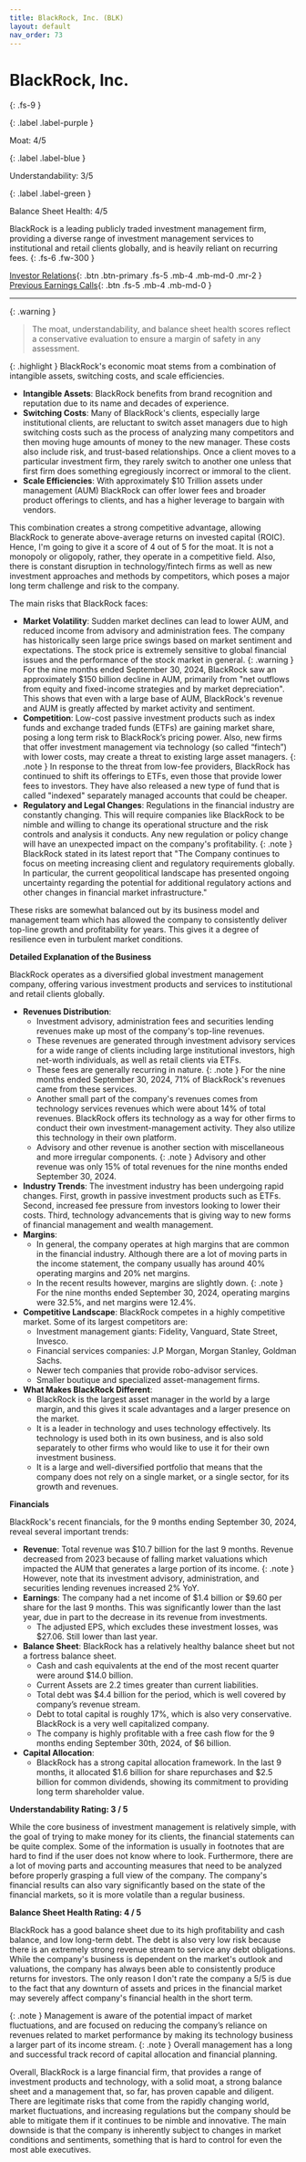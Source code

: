 ```yaml
---
title: BlackRock, Inc. (BLK)
layout: default
nav_order: 73
---
```


# BlackRock, Inc.
{: .fs-9 }

{: .label .label-purple }

Moat: 4/5

{: .label .label-blue }

Understandability: 3/5

{: .label .label-green }

Balance Sheet Health: 4/5

BlackRock is a leading publicly traded investment management firm, providing a diverse range of investment management services to institutional and retail clients globally, and is heavily reliant on recurring fees.
{: .fs-6 .fw-300 }

[Investor Relations](https://www.google.com/search?q=BLK+investor+relations){: .btn .btn-primary .fs-5 .mb-4 .mb-md-0 .mr-2 }
[Previous Earnings Calls](https://discountingcashflows.com/company/BLK/transcripts/){: .btn .fs-5 .mb-4 .mb-md-0 }

---

{: .warning }
>The moat, understandability, and balance sheet health scores reflect a conservative evaluation to ensure a margin of safety in any assessment.



{: .highlight }
BlackRock's economic moat stems from a combination of intangible assets, switching costs, and scale efficiencies.

*   **Intangible Assets**: BlackRock benefits from brand recognition and reputation due to its name and decades of experience.
*   **Switching Costs**: Many of BlackRock's clients, especially large institutional clients, are reluctant to switch asset managers due to high switching costs such as the process of analyzing many competitors and then moving huge amounts of money to the new manager. These costs also include risk, and trust-based relationships. Once a client moves to a particular investment firm, they rarely switch to another one unless that first firm does something egregiously incorrect or immoral to the client.
*   **Scale Efficiencies**: With approximately $10 Trillion assets under management (AUM) BlackRock can offer lower fees and broader product offerings to clients, and has a higher leverage to bargain with vendors.

This combination creates a strong competitive advantage, allowing BlackRock to generate above-average returns on invested capital (ROIC). Hence, I'm going to give it a score of 4 out of 5 for the moat. It is not a monopoly or oligopoly, rather, they operate in a competitive field. Also, there is constant disruption in technology/fintech firms as well as new investment approaches and methods by competitors, which poses a major long term challenge and risk to the company.

The main risks that BlackRock faces:

*   **Market Volatility**: Sudden market declines can lead to lower AUM, and reduced income from advisory and administration fees. The company has historically seen large price swings based on market sentiment and expectations. The stock price is extremely sensitive to global financial issues and the performance of the stock market in general.
{: .warning }
For the nine months ended September 30, 2024, BlackRock saw an approximately $150 billion decline in AUM, primarily from "net outflows from equity and fixed-income strategies and by market depreciation". This shows that even with a large base of AUM, BlackRock's revenue and AUM is greatly affected by market activity and sentiment.
*   **Competition**: Low-cost passive investment products such as index funds and exchange traded funds (ETFs) are gaining market share, posing a long term risk to BlackRock’s pricing power. Also, new firms that offer investment management via technology (so called “fintech”) with lower costs, may create a threat to existing large asset managers.
{: .note }
In response to the threat from low-fee providers, BlackRock has continued to shift its offerings to ETFs, even those that provide lower fees to investors. They have also released a new type of fund that is called "indexed" separately managed accounts that could be cheaper.
*   **Regulatory and Legal Changes**: Regulations in the financial industry are constantly changing. This will require companies like BlackRock to be nimble and willing to change its operational structure and the risk controls and analysis it conducts. Any new regulation or policy change will have an unexpected impact on the company's profitability.
{: .note }
BlackRock stated in its latest report that "The Company continues to focus on meeting increasing client and regulatory requirements globally. In particular, the current geopolitical landscape has presented ongoing uncertainty regarding the potential for additional regulatory actions and other changes in financial market infrastructure."

These risks are somewhat balanced out by its business model and management team which has allowed the company to consistently deliver top-line growth and profitability for years. This gives it a degree of resilience even in turbulent market conditions.

**Detailed Explanation of the Business**

BlackRock operates as a diversified global investment management company, offering various investment products and services to institutional and retail clients globally.

*   **Revenues Distribution**:
     - Investment advisory, administration fees and securities lending revenues make up most of the company's top-line revenues.
     - These revenues are generated through investment advisory services for a wide range of clients including large institutional investors, high net-worth individuals, as well as retail clients via ETFs.
     - These fees are generally recurring in nature.
{: .note }
For the nine months ended September 30, 2024, 71% of BlackRock's revenues came from these services.
     - Another small part of the company's revenues comes from technology services revenues which were about 14% of total revenues. BlackRock offers its technology as a way for other firms to conduct their own investment-management activity. They also utilize this technology in their own platform.
     - Advisory and other revenue is another section with miscellaneous and more irregular components.
{: .note }
Advisory and other revenue was only 15% of total revenues for the nine months ended September 30, 2024.
*   **Industry Trends**: The investment industry has been undergoing rapid changes. First, growth in passive investment products such as ETFs. Second, increased fee pressure from investors looking to lower their costs. Third, technology advancements that is giving way to new forms of financial management and wealth management.
*   **Margins**:
    - In general, the company operates at high margins that are common in the financial industry. Although there are a lot of moving parts in the income statement, the company usually has around 40% operating margins and 20% net margins.
    - In the recent results however, margins are slightly down.
{: .note }
For the nine months ended September 30, 2024, operating margins were 32.5%, and net margins were 12.4%.
*   **Competitive Landscape**: BlackRock competes in a highly competitive market. Some of its largest competitors are:
    - Investment management giants: Fidelity, Vanguard, State Street, Invesco.
    - Financial services companies: J.P Morgan, Morgan Stanley, Goldman Sachs.
    - Newer tech companies that provide robo-advisor services.
    - Smaller boutique and specialized asset-management firms.
*   **What Makes BlackRock Different**:
    - BlackRock is the largest asset manager in the world by a large margin, and this gives it scale advantages and a larger presence on the market.
    - It is a leader in technology and uses technology effectively. Its technology is used both in its own business, and is also sold separately to other firms who would like to use it for their own investment business.
    - It is a large and well-diversified portfolio that means that the company does not rely on a single market, or a single sector, for its growth and revenues.

**Financials**

BlackRock's recent financials, for the 9 months ending September 30, 2024, reveal several important trends:

*   **Revenue**: Total revenue was $10.7 billion for the last 9 months. Revenue decreased from 2023 because of falling market valuations which impacted the AUM that generates a large portion of its income.
{: .note }
However, note that its investment advisory, administration, and securities lending revenues increased 2% YoY.
*   **Earnings**: The company had a net income of $1.4 billion or $9.60 per share for the last 9 months. This was significantly lower than the last year, due in part to the decrease in its revenue from investments.
     - The adjusted EPS, which excludes these investment losses, was $27.06. Still lower than last year.
*   **Balance Sheet**: BlackRock has a relatively healthy balance sheet but not a fortress balance sheet.
    - Cash and cash equivalents at the end of the most recent quarter were around $14.0 billion.
    - Current Assets are 2.2 times greater than current liabilities.
    - Total debt was $4.4 billion for the period, which is well covered by company’s revenue stream.
    - Debt to total capital is roughly 17%, which is also very conservative. BlackRock is a very well capitalized company.
    - The company is highly profitable with a free cash flow for the 9 months ending September 30th, 2024, of $6 billion.
*   **Capital Allocation**:
    - BlackRock has a strong capital allocation framework. In the last 9 months, it allocated $1.6 billion for share repurchases and $2.5 billion for common dividends, showing its commitment to providing long term shareholder value.

**Understandability Rating: 3 / 5**

While the core business of investment management is relatively simple, with the goal of trying to make money for its clients, the financial statements can be quite complex. Some of the information is usually in footnotes that are hard to find if the user does not know where to look. Furthermore, there are a lot of moving parts and accounting measures that need to be analyzed before properly grasping a full view of the company. The company's financial results can also vary significantly based on the state of the financial markets, so it is more volatile than a regular business.

**Balance Sheet Health Rating: 4 / 5**

BlackRock has a good balance sheet due to its high profitability and cash balance, and low long-term debt. The debt is also very low risk because there is an extremely strong revenue stream to service any debt obligations. While the company's business is dependent on the market's outlook and valuations, the company has always been able to consistently produce returns for investors. The only reason I don't rate the company a 5/5 is due to the fact that any downturn of assets and prices in the financial market may severely affect company's financial health in the short term.

{: .note }
Management is aware of the potential impact of market fluctuations, and are focused on reducing the company’s reliance on revenues related to market performance by making its technology business a larger part of its income stream.
{: .note }
Overall management has a long and successful track record of capital allocation and financial planning.

Overall, BlackRock is a large financial firm, that provides a range of investment products and technology, with a solid moat, a strong balance sheet and a management that, so far, has proven capable and diligent. There are legitimate risks that come from the rapidly changing world, market fluctuations, and increasing regulations but the company should be able to mitigate them if it continues to be nimble and innovative. The main downside is that the company is inherently subject to changes in market conditions and sentiments, something that is hard to control for even the most able executives.
